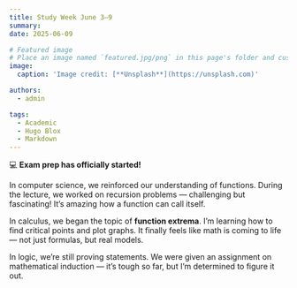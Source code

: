 ```yaml
---
title: Study Week June 3–9
summary: 
date: 2025-06-09

# Featured image
# Place an image named `featured.jpg/png` in this page's folder and customize its options here.
image:
  caption: 'Image credit: [**Unsplash**](https://unsplash.com)'

authors:
  - admin

tags:
  - Academic
  - Hugo Blox
  - Markdown
---
```


💻 **Exam prep has officially started!**

In computer science, we reinforced our understanding of functions. During the lecture, we worked on recursion problems — challenging but fascinating! It’s amazing how a function can call itself.

In calculus, we began the topic of **function extrema**. I’m learning how to find critical points and plot graphs. It finally feels like math is coming to life — not just formulas, but real models.

In logic, we’re still proving statements. We were given an assignment on mathematical induction — it’s tough so far, but I’m determined to figure it out.

